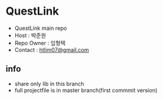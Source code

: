 # QuestLink

- QuestLink main repo
- Host : 박준원
- Repo Owner : 임형택
- Contact : htlim07@gmail.com

## info

- share only lib in this branch
- full projectfile is in master branch(first commmit version)
